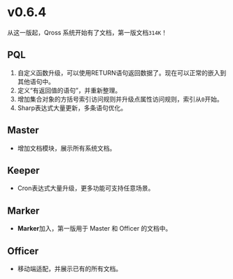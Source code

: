 # v0.6.4

从这一版起，Qross 系统开始有了文档，第一版文档`314K`！

## PQL

1. 自定义函数升级，可以使用RETURN语句返回数据了。现在可以正常的嵌入到其他语句中。
2. 定义“有返回值的语句”，并重新整理。
3. 增加集合对象的方括号索引访问规则并升级点属性访问规则，索引从`0`开始。
4. Sharp表达式大量更新，多条语句优化。

## Master

* 增加文档模块，展示所有系统文档。

## Keeper

* Cron表达式大量升级，更多功能可支持任意场景。

## Marker

* **Marker**加入，第一版用于 Master 和 Officer 的文档中。

## Officer

* 移动端适配，并展示已有的所有文档。